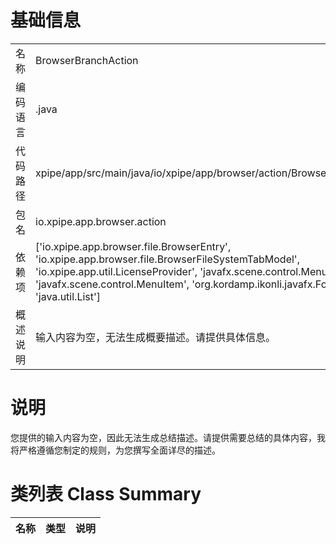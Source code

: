 # 基础信息

|      |      |
|------|------|
| 名称 | BrowserBranchAction |
| 编码语言 | .java |
| 代码路径 | xpipe/app/src/main/java/io/xpipe/app/browser/action/BrowserBranchAction.java |
| 包名 | io.xpipe.app.browser.action |
| 依赖项 | ['io.xpipe.app.browser.file.BrowserEntry', 'io.xpipe.app.browser.file.BrowserFileSystemTabModel', 'io.xpipe.app.util.LicenseProvider', 'javafx.scene.control.Menu', 'javafx.scene.control.MenuItem', 'org.kordamp.ikonli.javafx.FontIcon', 'java.util.List'] |
| 概述说明 | 输入内容为空，无法生成概要描述。请提供具体信息。 |

# 说明

您提供的输入内容为空，因此无法生成总结描述。请提供需要总结的具体内容，我将严格遵循您制定的规则，为您撰写全面详尽的描述。

# 类列表 Class Summary

| 名称   | 类型  | 说明 |
|-------|------|-------------|




